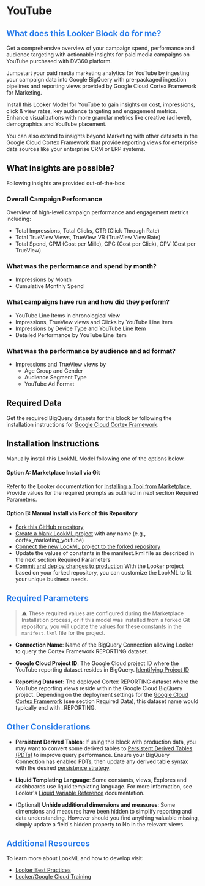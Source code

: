 # YouTube

<h2><span style="color:#2d7eea">What does this Looker Block do for me?</span></h2>

Get a comprehensive overview of your campaign spend, performance and audience targeting with actionable insights for paid media campaigns on YouTube purchased with DV360 platform.

Jumpstart your paid media marketing analytics for YouTube by ingesting your campaign data into Google BigQuery with pre-packaged ingestion pipelines and reporting views provided by Google Cloud Cortex Framework for Marketing.

Install this Looker Model for YouTube to gain insights on cost, impressions, click & view rates, key audience targeting and engagement metrics. Enhance visualizations with more granular metrics like creative (ad level), demographics and YouTube placement.

You can also extend to insights beyond Marketing with other datasets in the Google Cloud Cortex Framework that provide reporting views for enterprise data sources like your enterprise CRM or ERP systems.

<h2>What insights are possible?</h2>

Following insights are provided out-of-the-box:

<h3> Overall Campaign Performance </h3>

Overview of high-level campaign performance and engagement metrics including:

- Total Impressions, Total Clicks, CTR (Click Through Rate)
- Total TrueView Views, TrueView VR (TrueView View Rate)
- Total Spend, CPM (Cost per Mille), CPC (Cost per Click), CPV (Cost per TrueView)

<h3> What was the performance and spend by month? </h3>

- Impressions by Month
- Cumulative Monthly Spend

<h3> What campaigns have run and how did they perform? </h3>

- YouTube Line Items in chronological view
- Impressions, TrueView views and Clicks by YouTube Line Item
- Impressions by Device Type and YouTube Line Item
- Detailed Performance by YouTube Line Item

<h3> What was the performance by audience and ad format? </h3>

- Impressions and TrueView views by
  - Age Group and Gender
  - Audience Segment Type
  - YouTube Ad Format

<h2>Required Data</h2>

Get the required BigQuery datasets for this block by following the installation instructions for [Google Cloud Cortex Framework](https://github.com/GoogleCloudPlatform/cortex-data-foundation).

<h2>Installation Instructions</h2>

Manually install this LookML Model following one of the options below.

<h4> Option A: Marketplace Install via Git </h4>

Refer to the Looker documentation for [Installing a Tool from Marketplace.](https://cloud.google.com/looker/docs/marketplace#installing_a_tool_from_a_git_url) Provide values for the required prompts as outlined in next section Required Parameters.

<h4> Option B: Manual Install via Fork of this Repository </h4>

- [Fork this GitHub repository](https://docs.github.com/en/get-started/quickstart/fork-a-repo#forking-a-repository)
- [Create a blank LookML project](https://cloud.google.com/looker/docs/create-projects#creating_a_blank_project) with any name (e.g., cortex_marketing_youtube)
- [Connect the new LookML project to the forked repository](https://cloud.google.com/looker/docs/setting-up-git-connection)
- Update the values of constants in the manifest.lkml file as described in the next section Required Parameters
- [Commit and deploy changes to production](https://cloud.google.com/looker/docs/version-control-and-deploying-changes#getting_your_changes_to_production)
With the Looker project based on your forked repository, you can customize the LookML to fit your unique business needs.

<h2><span style="color:#2d7eea">Required Parameters</span></h2>

> ⚠️ These required values are configured during the Marketplace Installation process, or if this model was installed from a forked Git repository, you will update the values for these constants in the `manifest.lkml` file for the project.

- **Connection Name**: Name of the BigQuery Connection allowing Looker to query the Cortex Framework REPORTING dataset.

- **Google Cloud Project ID**: The Google Cloud project ID where the YouTube reporting dataset resides in BigQuery. [Identifying Project ID](https://cloud.google.com/resource-manager/docs/creating-managing-projects#identifying_projects)

- **Reporting Dataset**: The deployed Cortex REPORTING dataset where the YouTube reporting views reside within the Google Cloud BigQuery project. Depending on the deployment settings for the [Google Cloud Cortex Framework](https://github.com/GoogleCloudPlatform/cortex-data-foundation) (see section Required Data), this dataset name would typically end with  _REPORTING.

<h2><span style="color:#2d7eea">Other Considerations</span></h2>

- **Persistent Derived Tables**: If using this block with production data, you may want to convert some derived tables to [Persistent Derived Tables (PDTs)](https://cloud.google.com/looker/docs/derived-tables#persistent_derived_tables) to improve query performance. Ensure your BigQuery Connection has enabled PDTs, then update any derived table syntax with the desired [persistence strategy](https://cloud.google.com/looker/docs/derived-tables#persistence_strategies).

- **Liquid Templating Language**: Some constants, views, Explores and dashboards use liquid templating language. For more information, see Looker's [Liquid Variable Reference](https://cloud.google.com/looker/docs/liquid-variable-reference) documentation.

- (Optional) **Unhide additional dimensions and measures**: Some dimensions and measures have been hidden to simplify reporting and data understanding. However should you find anything valuable missing, simply update a field's hidden property to No in the relevant views.

<h2><span style="color:#2d7eea">Additional Resources</span></h2>

To learn more about LookML and how to develop visit:
- [Looker Best Practices](https://cloud.google.com/looker/docs/best-practices/home)
- [Looker/Google Cloud Training](https://www.cloudskillsboost.google/catalog)
